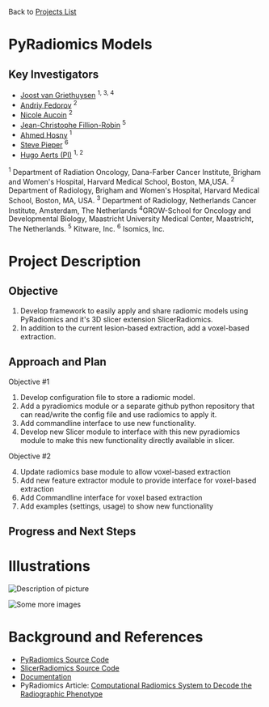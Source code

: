 Back to [Projects List](../../README.md#ProjectsList)

# PyRadiomics Models

## Key Investigators

 - [Joost van Griethuysen](https://github.com/JoostJM) <sup>1, 3, 4</sup>
 - [Andriy Fedorov](https://github.com/fedorov) <sup>2</sup>
 - [Nicole Aucoin](https://github.com/naucoin) <sup>2</sup>
 - [Jean-Christophe Fillion-Robin](https://github.com/jcfr) <sup>5</sup>
 - [Ahmed Hosny](https://github.com/ahmedhosny) <sup>1</sup>
 - [Steve Pieper](https://github.com/pieper) <sup>6</sup>
 - [Hugo Aerts (PI)](https://github.com/hugoaerts) <sup>1, 2</sup>
 
<sup>1</sup> Department of Radiation Oncology, Dana-Farber Cancer Institute, Brigham and Women's Hospital, Harvard Medical School, Boston, MA,USA.
<sup>2</sup> Department of Radiology, Brigham and Women's Hospital, Harvard Medical School, Boston, MA, USA.
<sup>3</sup> Department of Radiology, Netherlands Cancer Institute, Amsterdam, The Netherlands 
<sup>4</sup >GROW-School for Oncology and Developmental Biology, Maastricht University Medical Center, Maastricht, The Netherlands.
<sup>5</sup> Kitware, Inc.
<sup>6</sup> Isomics, Inc.

# Project Description

## Objective

1. Develop framework to easily apply and share radiomic models using PyRadiomics and it's 3D slicer extension SlicerRadiomics.
2. In addition to the current lesion-based extraction, add a voxel-based extraction.

## Approach and Plan

Objective #1

1. Develop configuration file to store a radiomic model.
2. Add a pyradiomics module or a separate github python repository that can read/write the config file and use radiomics to apply it.
3. Add commandline interface to use new functionality.
4. Develop new Slicer module to interface with this new pyradiomics module to make this new functionality directly available in slicer.

Objective #2

4. Update radiomics base module to allow voxel-based extraction
5. Add new feature extractor module to provide interface for voxel-based extraction
6. Add Commandline interface for voxel based extraction
7. Add examples (settings, usage) to show new functionality

## Progress and Next Steps

<!--Describe progress and next steps in a few bullet points as you are making progress.-->

# Illustrations

<!--Add pictures and links to videos that demonstrate what has been accomplished.-->

![Description of picture](Example2.jpg)

![Some more images](Example2.jpg)

# Background and References

<!--Use this space for information that may help people better understand your project, like links to papers, source code, or data.-->

- [PyRadiomics Source Code](https://github.com/Radiomics/pyradiomics)
- [SlicerRadiomics Source Code](https://github.com/Radiomics/SlicerRadiomics)
- [Documentation](http://pyradiomics.readthedocs.io)
- PyRadiomics Article: [Computational Radiomics System to Decode the Radiographic Phenotype](http://cancerres.aacrjournals.org/content/77/21/e104)

